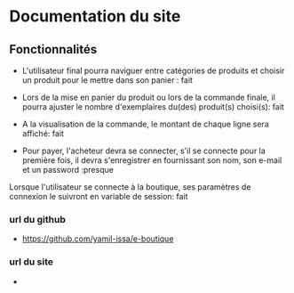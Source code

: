 # Documentation du site

## Fonctionnalités
- L'utilisateur final pourra naviguer entre catégories de produits et choisir un produit pour le mettre dans son panier : fait

- Lors de la mise en panier du produit ou lors de la commande finale, il pourra ajuster le nombre d'exemplaires du(des) produit(s) choisi(s): fait

- A la visualisation de la commande, le montant de chaque ligne sera affiché: fait

- Pour payer, l'acheteur devra se connecter, s'il se connecte pour la première fois, il devra s'enregistrer en fournissant son nom,  son e-mail et un password :presque

Lorsque l'utilisateur se connecte à la boutique, ses paramètres de connexion le suivront en variable de session: fait

### url du github
- https://github.com/yamil-issa/e-boutique

### url du site

- 
